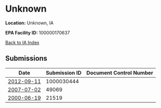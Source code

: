 # Unknown

**Location:** Unknown, IA

**EPA Facility ID:** 100000170637

[Back to IA Index](../../index.md)

## Submissions

| Date | Submission ID | Document Control Number |
|------|--------------|-------------------------|
| [2012-09-11](submissions/1000030444.md) | 1000030444 |  |
| [2007-07-02](submissions/49069.md) | 49069 |  |
| [2000-06-19](submissions/21519.md) | 21519 |  |
